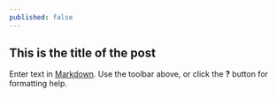 ```yaml
---
published: false
---
```


## This is the title of the post

Enter text in [Markdown](http://daringfireball.net/projects/markdown/). Use the toolbar above, or click the **?** button for formatting help.
